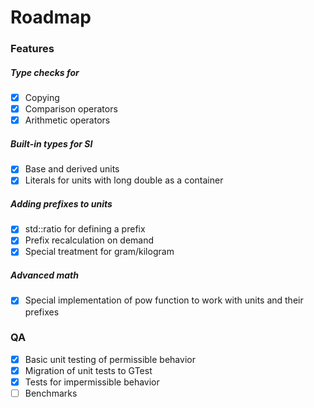 # Roadmap
### Features
##### Type checks for
- [x] Copying
- [x] Comparison operators
- [x] Arithmetic operators
##### Built-in types for SI
- [x] Base and derived units
- [x] Literals for units with long double as a container
##### Adding prefixes to units
- [x] std::ratio for defining a prefix
- [x] Prefix recalculation on demand
- [x] Special treatment for gram/kilogram
##### Advanced math
- [x] Special implementation of pow function to work with units and their prefixes
### QA
- [x] Basic unit testing of permissible behavior
- [x] Migration of unit tests to GTest
- [x] Tests for impermissible behavior
- [ ] Benchmarks
